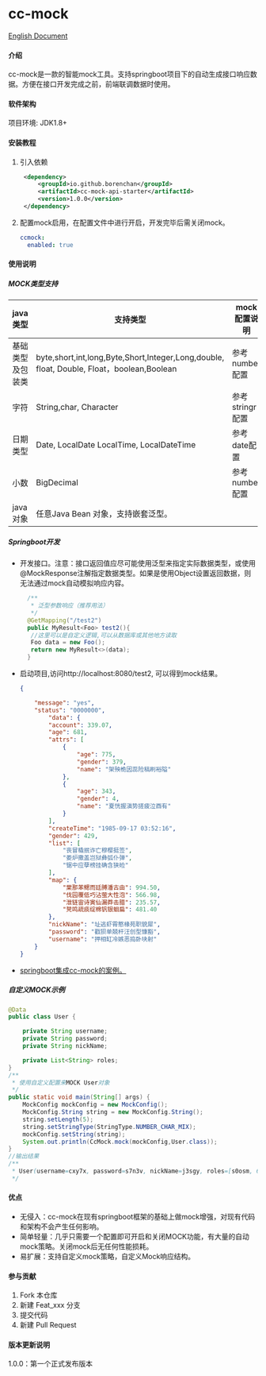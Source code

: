 # cc-mock
[English Document](README.en.md)
#### 介绍

cc-mock是一款的智能mock工具。支持springboot项目下的自动生成接口响应数据。方便在接口开发完成之前，前端联调数据时使用。

#### 软件架构

项目环境: JDK1.8+

#### 安装教程

1. 引入依赖
   ```xml
    <dependency>
        <groupId>io.github.borenchan</groupId>
        <artifactId>cc-mock-api-starter</artifactId>
        <version>1.0.0</version>
    </dependency>
   ```
2. 配置mock启用，在配置文件中进行开启，开发完毕后需关闭mock。
    ```yml
   ccmock:
      enabled: true
   ```

#### 使用说明
##### MOCK类型支持

| java类型         | 支持类型                                                     | mock配置说明    |
| ---------------- | ------------------------------------------------------------ |-------------|
| 基础类型及包装类 | byte,short,int,long,Byte,Short,Integer,Long,double, float, Double, Float，boolean,Boolean | 参考number配置  |
| 字符             | String,char, Character                                       | 参考stringr配置 |
| 日期类型         | Date, LocalDate LocalTime, LocalDateTime                     | 参考date配置    |
| 小数             | BigDecimal                                                   | 参考number配置  |
| java对象         | 任意Java Bean 对象，支持嵌套泛型。                           |             |

##### Springboot开发

- 开发接口。注意：接口返回值应尽可能使用泛型来指定实际数据类型，或使用@MockResponse注解指定数据类型。如果是使用Object设置返回数据，则无法通过mock自动模拟响应内容。

  ```java
    /**
     * 泛型参数响应（推荐用法）
     */
    @GetMapping("/test2")
    public MyResult<Foo> test2(){
     //这里可以是自定义逻辑,可以从数据库或其他地方读取
     Foo data = new Foo();
     return new MyResult<>(data);
    }
  ```

  

- 启动项目,访问http://localhost:8080/test2, 可以得到mock结果。

  ```json
  {
  
      "message": "yes",
      "status": "0000000",
          "data": {
          "account": 339.07,
          "age": 681,
          "attrs": [
              {
                  "age": 775,
                  "gender": 379,
                  "name": "架殃桅因蕊险稿刷裕隘"
              },
              {
                  "age": 343,
                  "gender": 4,
                  "name": "夏恍握滇势搓疲泣酉有"
              }
          ],
          "createTime": "1985-09-17 03:52:16",
          "gender": 429,
          "list": [
              "丧冒橇抿诈亡穆樱挺签",
              "娄炉撒盖岂狱彝弧仆弹",
              "锯中应孽榜挂确含狭硷"
          ],
          "map": {
              "棠那苯鳃而廷膊潘古由": 994.50,
              "伐园覆低巧沾萤大性泡": 566.98,
              "泄链宙诗寅仙漏莽击腊": 235.57,
              "凳鸣疏痰绽棉钒银蛔扁": 481.40
          },
          "nickName": "址逃虾霄憨椽苑职貌犀",
          "password": "戳狈单兢杆汪创型慷豁",
          "username": "押相缸冷嫉恶捣卧块射"
      }
  }
  ```

- [springboot集成cc-mock的案例。](https://gitee.com/borenchan/cc-mock/tree/master/cc-mock-samples/spring-boot-sample)
##### 自定义MOCK示例

  ```java
  @Data
  public class User {
  
      private String username;
      private String password;
      private String nickName;
  
      private List<String> roles;
  }
  /**
   * 使用自定义配置来MOCK User对象
   */
  public static void main(String[] args) {
      MockConfig mockConfig = new MockConfig();
      MockConfig.String string = new MockConfig.String();
      string.setLength(5);
      string.setStringType(StringType.NUMBER_CHAR_MIX);
      mockConfig.setString(string);
      System.out.println(CcMock.mock(mockConfig,User.class));
  }
  //输出结果
  /**
   * User(username=cxy7x, password=s7n3v, nickName=j3sgy, roles=[s0osm, 6x5mu, 1m6bw, 26wto, jo52h, ro8zy, n6e84, dx5dm, ueke7, 9jhgm])
   */
  
  ```

  




#### 优点

- 无侵入：cc-mock在现有springboot框架的基础上做mock增强，对现有代码和架构不会产生任何影响。
- 简单轻量：几乎只需要一个配置即可开启和关闭MOCK功能，有大量的自动mock策略。关闭mock后无任何性能损耗。
- 易扩展：支持自定义mock策略，自定义Mock响应结构。



#### 参与贡献

1. Fork 本仓库
2. 新建 Feat_xxx 分支
3. 提交代码
4. 新建 Pull Request

#### 版本更新说明

1.0.0：第一个正式发布版本